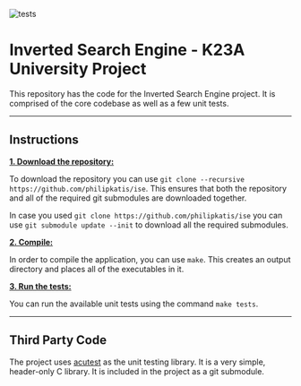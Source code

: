 ![tests](https://github.com/philipkatis/ise/actions/workflows/main.yml/badge.svg)

# Inverted Search Engine - K23A University Project

This repository has the code for the Inverted Search Engine project. It is comprised of the
core codebase as well as a few unit tests.

***

## Instructions

<ins>**1. Download the repository:**</ins>

To download the repository you can use `git clone --recursive https://github.com/philipkatis/ise`.
This ensures that both the repository and all of the required git submodules are downloaded together.

In case you used `git clone https://github.com/philipkatis/ise` you can use `git submodule update --init`
to download all the required submodules.

<ins>**2. Compile:**</ins>

In order to compile the application, you can use `make`. This creates an output directory and places all
of the executables in it.

<ins>**3. Run the tests:**</ins>

You can run the available unit tests using the command `make tests`.

***

## Third Party Code

The project uses [acutest](https://github.com/mity/acutest) as the unit testing library. It is a very
simple, header-only C library. It is included in the project as a git submodule.
